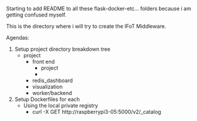 Starting to add README to all these flask-docker-etc... folders because i am getting confused myself.  

This is the directory where i will try to create the IFoT Middleware.  

Agendas:  
1. Setup project directory breakdown tree  
    - project  
        - front end  
            - project  
            -   
        - redis_dashboard  
        - visualization  
        - worker/backend  
2. Setup Dockerfiles for each  
    - Using the local private registry  
        - curl -X GET http://raspberrypi3-05:5000/v2/_catalog
